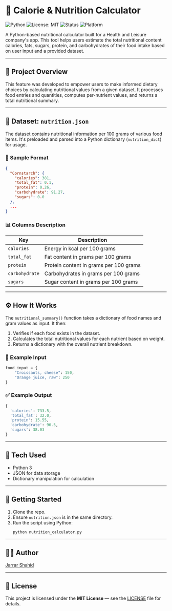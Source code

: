 # 🥗 Calorie & Nutrition Calculator

![Python](https://img.shields.io/badge/Python-3.x-blue.svg)
![License: MIT](https://img.shields.io/badge/License-MIT-yellow.svg)
![Status](https://img.shields.io/badge/Status-Active-brightgreen)
![Platform](https://img.shields.io/badge/Platform-Cross--Platform-lightgrey)

A Python-based nutritional calculator built for a Health and Leisure company's app. This tool helps users estimate the total nutritional content calories, fats, sugars, protein, and carbohydrates of their food intake based on user input and a provided dataset.

---

## 📌 Project Overview

This feature was developed to empower users to make informed dietary choices by calculating nutritional values from a given dataset. It processes food entries and quantities, computes per-nutrient values, and returns a total nutritional summary.

---

## 📂 Dataset: `nutrition.json`

The dataset contains nutritional information per 100 grams of various food items. It's preloaded and parsed into a Python dictionary (`nutrition_dict`) for usage.

### 🧾 Sample Format

```json
{
  "Cornstarch": {
    "calories": 381,
    "total_fat": 0.1,
    "protein": 0.26,
    "carbohydrate": 91.27,
    "sugars": 0.0
  },
  ...
}
```

### 📊 Columns Description

| Key           | Description                                |
|---------------|--------------------------------------------|
| `calories`    | Energy in kcal per 100 grams               |
| `total_fat`   | Fat content in grams per 100 grams         |
| `protein`     | Protein content in grams per 100 grams     |
| `carbohydrate`| Carbohydrates in grams per 100 grams       |
| `sugars`      | Sugar content in grams per 100 grams       |

---

## ⚙️ How It Works

The `nutritional_summary()` function takes a dictionary of food names and gram values as input. It then:

1. Verifies if each food exists in the dataset.
2. Calculates the total nutritional values for each nutrient based on weight.
3. Returns a dictionary with the overall nutrient breakdown.

### 🧪 Example Input

```python
food_input = {
    "Croissants, cheese": 150,
    "Orange juice, raw": 250
}
```

### ✅ Example Output

```python
{
  'calories': 733.5,
  'total_fat': 32.0,
  'protein': 15.55,
  'carbohydrate': 96.5,
  'sugars': 38.03
}
```

---

## 🧠 Tech Used

- Python 3
- JSON for data storage
- Dictionary manipulation for calculation

---

## 🚀 Getting Started

1. Clone the repo.
2. Ensure `nutrition.json` is in the same directory.
3. Run the script using Python:
   ```bash
   python nutrition_calculator.py
   ```

---


## 🧑‍💻 Author

[Jarrar Shahid](https://github.com/JarrarShahid)

---

## 📄 License

This project is licensed under the **MIT License** — see the [LICENSE](LICENSE) file for details.
